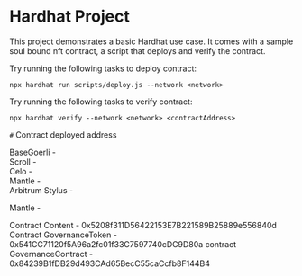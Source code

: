 # Hardhat Project 

This project demonstrates a basic Hardhat use case. It comes with a sample soul bound nft contract, a script that deploys and verify the contract.

Try running the following tasks to deploy contract:

```shell
npx hardhat run scripts/deploy.js --network <network> 

```

Try running the following tasks to verify contract:

```shell
npx hardhat verify --network <network> <contractAddress>

```

`#` Contract deployed address


BaseGoerli - <br/>
Scroll - <br/>
Celo - <br/>
Mantle - <br/>
Arbitrum Stylus - <br/>



Mantle - <br/>

Contract Content - 0x5208f311D56422153E7B221589B25889e556840d
Contract GovernanceToken - 0x541CC71120f5A96a2fc01f33C7597740cDC9D80a
contract GovernanceContract - 0x84239B1fDB29d493CAd65BecC55caCcfb8F144B4